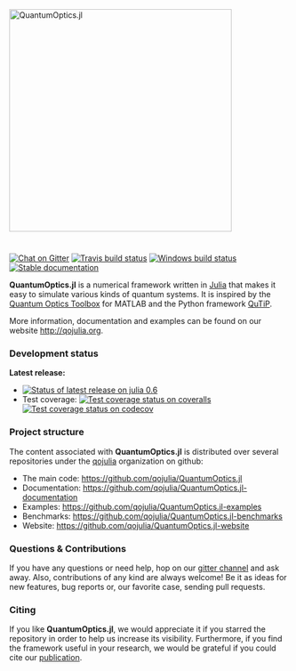 <img src="https://github.com/qojulia/QuantumOptics.jl-website/blob/master/src/images/logo.png" alt="QuantumOptics.jl" width="400">

#

[![Chat on Gitter][gitter-img]][gitter-url] [![Travis build status][travis-img]][travis-url] [![Windows build status][appveyor-img]][appveyor-url] [![Stable documentation][docs-img]][docs-url]

**QuantumOptics.jl** is a numerical framework written in [Julia] that makes it easy to simulate various kinds of quantum systems. It is inspired by the [Quantum Optics Toolbox] for MATLAB and the Python framework [QuTiP].

More information, documentation and examples can be found on our website http://qojulia.org.


### Development status

**Latest release:**
  * [![Status of latest release on julia 0.6][pkg-0.6-img]][pkg-0.6-url]
  * Test coverage:
        [![Test coverage status on coveralls][coveralls-img]][coveralls-url]
        [![Test coverage status on codecov][codecov-img]][codecov-url]


### Project structure

The content associated with **QuantumOptics.jl** is distributed over several repositories under the [qojulia] organization on github:

* The main code: https://github.com/qojulia/QuantumOptics.jl
* Documentation: https://github.com/qojulia/QuantumOptics.jl-documentation
* Examples: https://github.com/qojulia/QuantumOptics.jl-examples
* Benchmarks: https://github.com/qojulia/QuantumOptics.jl-benchmarks
* Website: https://github.com/qojulia/QuantumOptics.jl-website


### Questions & Contributions

If you have any questions or need help, hop on our [gitter channel](https://gitter.im/QuantumOptics-jl/Lobby?source=orgpage) and ask away. Also, contributions of any kind are always welcome! Be it as ideas for new features, bug reports or, our favorite case, sending pull requests.

### Citing

If you like **QuantumOptics.jl**, we would appreciate it if you starred the repository in order to help us increase its visibility. Furthermore, if you find the framework useful in your research, we would be grateful if you could cite our [publication](https://www.sciencedirect.com/science/article/pii/S0010465518300328).

[Julia]: http://julialang.org
[qojulia]: https://github.com/qojulia
[Quantum Optics Toolbox]: http://qo.phy.auckland.ac.nz/toolbox
[QuTiP]: http://qutip.org

[travis-url]: https://travis-ci.org/qojulia/QuantumOptics.jl
[travis-img]: https://api.travis-ci.org/qojulia/QuantumOptics.jl.png?branch=master

[appveyor-url]: https://ci.appveyor.com/project/qojulia/quantumoptics-jl/branch/master
[appveyor-img]: https://ci.appveyor.com/api/projects/status/t83f2bqfpumn6d96/branch/master?svg=true

[coveralls-url]: https://coveralls.io/github/qojulia/QuantumOptics.jl?branch=master
[coveralls-img]: https://coveralls.io/repos/github/qojulia/QuantumOptics.jl/badge.svg?branch=master

[codecov-url]: https://codecov.io/gh/qojulia/QuantumOptics.jl
[codecov-img]: https://codecov.io/gh/qojulia/QuantumOptics.jl/branch/master/graph/badge.svg

[pkg-0.6-url]: http://pkg.julialang.org/?pkg=QuantumOptics&ver=0.6
[pkg-0.6-img]: http://pkg.julialang.org/badges/QuantumOptics_0.6.svg

[gitter-url]: https://gitter.im/QuantumOptics-jl/Lobby
[gitter-img]: https://img.shields.io/gitter/room/nwjs/nw.js.svg

[docs-url]: https://qojulia.org/documentation/
[docs-img]: https://img.shields.io/badge/docs-stable-blue.svg
